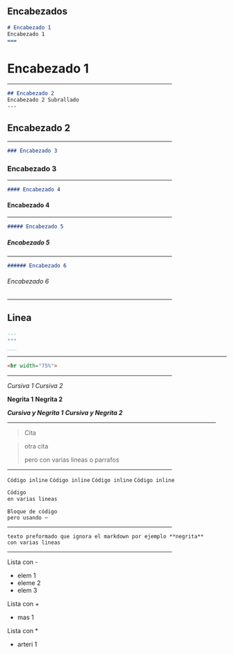 ## Encabezados

```md
# Encabezado 1
Encabezado 1
===
```
# Encabezado 1
<hr width="75%">

```md
## Encabezado 2
Encabezado 2 Subrallado
---
```
## Encabezado 2
<hr width="75%">

```md
### Encabezado 3
```
### Encabezado 3
<hr width="75%">

```md
#### Encabezado 4
```
#### Encabezado 4
<hr width="75%">

```md
##### Encabezado 5
```
##### Encabezado 5
<hr width="75%">

```md
###### Encabezado 6
```
###### Encabezado 6
<hr width="75%">


## Linea

```md
---
***
___
```
___

```html
<hr width="75%">
```
<hr width="75%">

_Cursiva 1_
*Cursiva 2*

__Negrita 1__
**Negrita 2**

___Cursiva y Negrita 1___
***Cursiva y Negrita 2***
<hr width=95%>

> Cita

> otra cita
>
> pero con varias lineas o parrafos
<hr width=75%>

`Código inline`
``Código inline``
```Código inline```
````Código inline````

```md
Código
en varias lineas
```
~~~
Bloque de código
pero usando ~
~~~
<hr width=75%>
    
    texto preformado que ignora el markdown por ejemplo **negrita**
    con varias lineas

<hr width=75%>
Lista con -

- elem 1
- eleme 2
- elem 3

Lista con +

+ mas 1

Lista con *

* arteri 1

